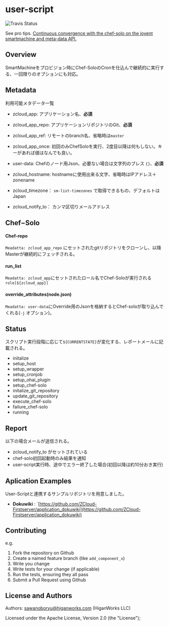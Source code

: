 user-script
=====

![Travis Status](https://travis-ci.org/ZCloud-Firstserver/user-script.png?branch=master)

See pro tips. [Continuous convergence with the chef-solo on the joyent smartmachine and meta-data API.](https://coderwall.com/p/9gk3ag)

Overview
----


SmartMachineをプロビジョン時にChef-SoloのCronを仕込んで継続的に実行する、一回限りのオプションにも対応。


Metadata
----

利用可能メタデータ一覧

- zcloud_app: アプリケーション名、**必須**
- zcloud_app_repo: アプリケーションリポジトリのGit、**必須**
- zcloud_app_ref: リモートのbranch名、省略時は`master`
- zcloud_app_once: 初回のみChefSoloを実行、2度目以降は何もしない。キーがあれば値はなんでも良い。
- user-data: Chefのノード用Json、必要ない場合は文字列のブレス `{}`、**必須**

- zcloud_hostname: hostnameに使用出来る文字、省略時はIPアドレス＋zonename
- zcloud_timezone： `sm-list-timezones` で取得できるもの、デフォルトはJapan
- zcloud_notify_to： カンマ区切りメールアドレス

Chef−Solo
----

#### Chef-repo

`Meadatta: zcloud_app_repo` にセットされたgitリポジトリをクローンし、以降Masterが継続的にフェッチされる。

#### run_list

`Meadatta: zcloud_app`にセットされたロール名でChef-Soloが実行される `role[${zcloud_app}]`

#### override_attributes(node.json)

`Meadatta: user-data`にOverride用のJsonを格納するとChef-soloが取り込んでくれる(`-j` オプション)。


Status
----

スクリプト実行段階に応じて`${CURRENTSTATE}`が変化する、レポートメールに記載される。

- initalize
- setup_host
- setup_wrapper
- setup_cronjob
- setup_ohai_plugin
- setup_chef-solo
- initalize_git_repository
- update_git_repository
- execute_chef-solo
- failure_chef-solo
- running

Report
----

以下の場合メールが送信される。

- zcloud_notify_to がセットされている
- chef-solo初回起動時のみ結果を通知
- user-script実行時、途中でエラー終了した場合(初回以降は約10分おき実行)

Aplication Examples
----

User-Scriptと連携するサンプルリポジトリを用意しました。

- **Dokuwiki** : `[https://github.com/ZCloud-Firstserver/application_dokuwiki](https://github.com/ZCloud-Firstserver/application_dokuwiki)

Contributing
------------

e.g.

1. Fork the repository on Github
2. Create a named feature branch (like `add_component_x`)
3. Write you change
4. Write tests for your change (if applicable)
5. Run the tests, ensuring they all pass
6. Submit a Pull Request using Github

License and Authors
-------------------
Authors: sawanoboryu@higanworks.com (HiganWorks LLC)

Licensed under the Apache License, Version 2.0 (the "License");
